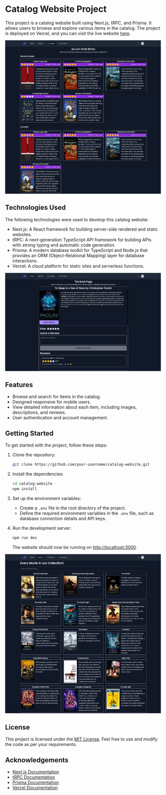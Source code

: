 # Catalog Website Project

This project is a catalog website built using Next.js, tRPC, and Prisma. It allows users to browse and explore various items in the catalog. The project is deployed on Vercel, and you can visit the live website [here](https://media-tracking-website.vercel.app/).

![Picture 1](picture3.png)

## Technologies Used

The following technologies were used to develop this catalog website:

- Next.js: A React framework for building server-side rendered and static websites.
- tRPC: A next-generation TypeScript API framework for building APIs with strong typing and automatic code generation.
- Prisma: A modern database toolkit for TypeScript and Node.js that provides an ORM (Object-Relational Mapping) layer for database interactions.
- Vercel: A cloud platform for static sites and serverless functions.

![Picture 2](picture1.png)

## Features

- Browse and search for items in the catalog.
- Designed responsive for mobile users.
- View detailed information about each item, including images, descriptions, and reviews.
- User authentication and account management.

## Getting Started

To get started with the project, follow these steps:

1. Clone the repository:

   ```bash
   git clone https://github.com/your-username/catalog-website.git
   ```

2. Install the dependencies:

   ```bash
   cd catalog-website
   npm install
   ```

3. Set up the environment variables:
   - Create a `.env` file in the root directory of the project.
   - Define the required environment variables in the `.env` file, such as database connection details and API keys.

4. Run the development server:

   ```bash
   npm run dev
   ```

   The website should now be running on [http://localhost:3000](http://localhost:3000).

![Picture 3](picture2.png)

## License

This project is licensed under the [MIT License](LICENSE). Feel free to use and modify the code as per your requirements.

## Acknowledgements

- [Next.js Documentation](https://nextjs.org/docs)
- [tRPC Documentation](https://trpc.io/docs)
- [Prisma Documentation](https://www.prisma.io/docs)
- [Vercel Documentation](https://vercel.com/docs)
